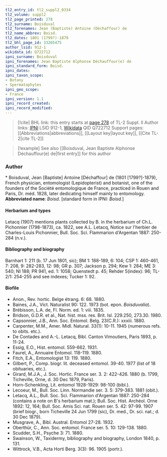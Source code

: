 ```yaml
---
tl2_entry_id: tl2_suppl2_0334
tl2_volume: suppl2
tl2_page_printed: 278
tl2_surname: Boisduval
tl2_forenames: Jean (Baptiste) Antoine (Déchaffour) de
tl2_name_abbrev: Boisd.
tl2_dates: 1801 (1799?)-1879
tl2_bhl_page_id: 33265475
author_lsid: 912-1
wikidata_id: Q722712
ipni_surname: Boisduval
ipni_forenames: Jean Baptiste Alphonse Déchauffour(e) de
ipni_standard_form: Boisd.
ipni_dates: 
ipni_taxon_scope: 
- Botany
- Spermatophytes
ipni_geo_scope: 
- France
ipni_version: 1.1
ipni_record_created: 
ipni_record_modified:
---
```


> [!cite] BHL link: this entry starts at [page 278](https://www.biodiversitylibrary.org/page/33265475) of TL-2 Suppl. II
> Author links: [IPNI](https://www.ipni.org/a/912-1) LSID 912-1, [Wikidata](https://www.wikidata.org/wiki/Q722712) QID Q722712
> Support pages: [[Abbreviations|abbreviations]], [[Layout key|layout key]], [[Cite TL-2|cite TL-2]]

> [!example] See also [[Boisduval, Jean Baptiste Alphonse Déchauffour(e) de|first entry]] for this author

### Author

\* Boisduval, Jean \[Baptiste\] Antoine \[Déchaffour\] de (1801 \[1799?\]-1879), French physician, entomologist (Lepidopterist) and botanist, one of the founders of the Société entomologique de France, practiced in Rouen and Paris, Dr. méd. 1828, later dedicating himself mainly to entomology. 
**Abbreviated name**: *Boisd.* \[standard form in IPNI: *Boisd.*\]

#### Herbarium and types

Letacq (1907) mentions plants collected by B. in the herbarium of Ch.L. Pichonnier (1798-1873), ca. 1822, see A.L. Letacq, Notice sur l'herbier de Charles-Louis Pichonnier, Bull. Soc. Sci. Flammarion d'Argentan 1887: 250-284 (n.v.).

#### Bibliography and biography

Barnhart 1: 211 (b. 17 Jun 1801, sic); BM 1: 188-189, 6: 104; CSP 1: 460-461, 7: 208, 9: 282-283, 12: 98; GR p. 307; Jackson p. 294; Kew 1: 284; ME 3: 540; NI 188; PR 941, ed. 1: 1058; Quenstedt p. 45; Rehder 5(index): 96; TL-2/1: 254-255 and see indexes; Tucker 1: 92.

#### Biofile

- Anon., Rev. hortic. Belge étrang. 6: 68. 1880.
- Baines, J.A., Vict. Naturalist 90: 122. 1973 (bot. epon. *Boisduvalia*).
- Brébisson, L.A. de, Fl. Norm. ed. 1: viii. 1835.
- Bridson, G.D.R. et al., Nat. hist. mss. res. Brit. Isl. 229.250, 273.30. 1980.
- Capsonnier, J.B., Ann. Soc. Entomol. Belg. 23(C.R.): xxxiii. 1880.
- Carpenter, M.M., Amer. Midl. Natural. 33(1): 10-11. 1945 (numerous refs. to obits. etc.).
- De Contades and A.-L. Letacq, Bibl. Canton Vimoutiers, Paris 1893, p. 11-24.
- Essig, E.O., Hist. entomol. 559-662. 1931.
- Faurel, A., Annuaire Entomol. 118-119. 1880.
- Fitch, E.A., Entomologist 13: 119. 1880.
- Gilbert, P., Comp. biogr. lit. deceased entomol. 39-40. 1977 (list of 18 obituaries, etc.).
- Girard, M.J.A., J. Soc. Hortic. France ser. 3. 2: 422-426. 1880 (b. 1799, Ticheville, Orne, d. 30 Dec 1879, Paris).
- Horn-Schenkling, Lit. entomol 1928-1929: 98-100 (bibl.).
- Lecoeur, M., Bull. Soc. Linn. Normandie ser. 3. 5: 379-383. 1881 (obit.).
- Letacq, A.L., Bull. Soc. Sci. Flammarion d'Argentan 1887: 250-284 (contains a note on B's herbarium mat.); Bull. Soc. Hist. Archéol. Orne 1892: 12, 164; Bull. Soc. Amis Sci. nat. Rouen ser. 5. 42: 97-99. 1907 (brief biogr., born Ticheville 24 Jun 1799 (sic), Dr. med., Dr. sci. nat.; d. 30 Dec 1879).
- Musgrave, A., Bibl. Austral. Entomol 27-28. 1932.
- Oberthür, C., Ann. Soc. entomol. France ser. 5. 10: 129-138. 1880.
- Scudder, S.H., Psyche 3: 71. 1880.
- Swainson, W., Taxidermy, bibliography and biography, London 1840, p. 131.
- Wittrock, V.B., Acta Horti Berg. 3(3): 96. 1905 (portr.).

